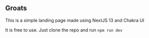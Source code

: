 ## Groats

This is a simple landing page made using NextJS 13 and Chakra UI

It is free to use. Just clone the repo and run `npm run dev`
